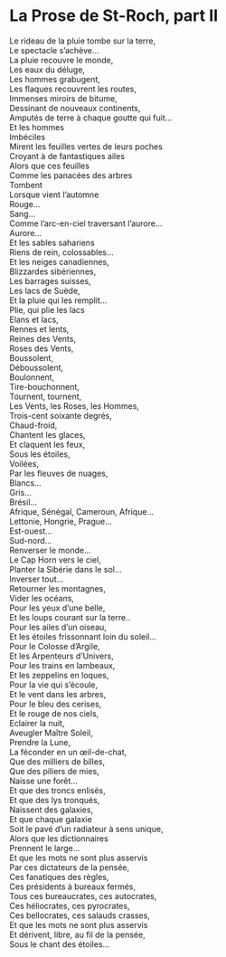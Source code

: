 # La Prose de St-Roch, part II  
  
Le rideau de la pluie tombe sur la terre,  
Le spectacle s’achève…  
La pluie recouvre le monde,  
Les eaux du déluge,  
Les hommes grabugent,  
Les flaques recouvrent les routes,  
Immenses miroirs de bitume,  
Dessinant de nouveaux continents,  
Amputés de terre à chaque goutte qui fuit…  
Et les hommes  
Imbéciles  
Mirent les feuilles vertes de leurs poches  
Croyant à de fantastiques ailes  
Alors que ces feuilles  
Comme les panacées des arbres  
Tombent  
Lorsque vient l’automne  
Rouge…  
Sang…  
Comme l’arc-en-ciel traversant l’aurore…  
Aurore…  
Et les sables sahariens  
Riens de rein, colossables…  
Et les neiges canadiennes,  
Blizzardes sibériennes,  
Les barrages suisses,  
Les lacs de Suède,  
Et la pluie qui les remplit…  
Plie, qui plie les lacs  
Elans et lacs,  
Rennes et lents,  
Reines des Vents,  
Roses des Vents,   
Boussolent,   
Déboussolent,  
Boulonnent,   
Tire-bouchonnent,   
Tournent, tournent,   
Les Vents, les Roses, les Hommes,  
Trois-cent soixante degrés,  
Chaud-froid,  
Chantent les glaces,  
Et claquent les feux,  
Sous les étoiles,   
Voilées,  
Par les fleuves de nuages,  
Blancs…  
Gris…  
Brésil…  
Afrique, Sénégal, Cameroun, Afrique…  
Lettonie, Hongrie, Prague…  
Est-ouest…  
Sud-nord…  
Renverser le monde…  
Le Cap Horn vers le ciel,  
Planter la Sibérie dans le sol…  
Inverser tout…  
Retourner les montagnes,   
Vider les océans,  
Pour les yeux d’une belle,  
Et les loups courant sur la terre..  
Pour les ailes d’un oiseau,  
Et les étoiles frissonnant loin du soleil…   
Pour le Colosse d’Argile,  
Et les Arpenteurs d’Univers,  
Pour les trains en lambeaux,  
Et les zeppelins en loques,  
Pour la vie qui s’écoule,  
Et le vent dans les arbres,  
Pour le bleu des cerises,  
Et le rouge de nos ciels,  
Eclairer la nuit,  
Aveugler Maître Soleil,  
Prendre la Lune,  
La féconder en un œil-de-chat,  
Que des milliers de billes,  
Que des piliers de mies,  
Naisse une forêt…  
Et que des troncs enlisés,  
Et que des lys tronqués,  
Naissent des galaxies,  
Et que chaque galaxie  
Soit le pavé d’un radiateur à sens unique,  
Alors que les dictionnaires   
Prennent le large…  
Et que les mots ne sont plus asservis  
Par ces dictateurs de la pensée,  
Ces fanatiques des règles,  
Ces présidents à bureaux fermés,  
Tous ces bureaucrates, ces autocrates,  
Ces héliocrates, ces pyrocrates,  
Ces bellocrates, ces salauds crasses,  
Et que les mots ne sont plus asservis  
Et dérivent, libre, au fil de la pensée,  
Sous le chant des étoiles…
